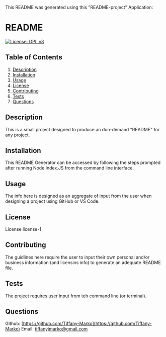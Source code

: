 This README was generated using this "README-project" Application:
# README
[![License: GPL v3](https://img.shields.io/badge/License-GPLv3-blue.svg)](https://www.gnu.org/licenses/gpl-3.0)

  

## Table of Contents 
1. [Description](#description)
2. [Installation](#installation)
3. [Usage](#usage)
4. [License](#license)
5. [Contributing](#contributing)
6. [Tests](#tests)
7. [Questions](#questions)

## Description
This is a small project designed to produce an don-demand "README" for any project.  

## Installation
This README Generator can be accessed by following the steps prompted after running Node Index.JS from the command line interface. 

## Usage
The info here is designed as an aggregate of input from the user when designing a project using GitHub or VS Code. 

## License
License license-1

## Contributing
The guidlines here require the user to input their own personal and/or business information (and licensins info) to generate an adequate README file. 

## Tests
The project requires user input from teh command line (or terminal). 

## Questions
Github: [https://github.com/Tiffany-Marko](https://github.com/Tiffany-Marko)
Email: [tiffanyjmarko@gmail.com](tiffanyjmarko@gmail.com)

    